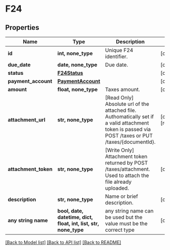 # F24


## Properties
Name | Type | Description | Notes
------------ | ------------- | ------------- | -------------
**id** | **int, none_type** | Unique F24 identifier. | [optional] 
**due_date** | **date, none_type** | Due date. | [optional] 
**status** | [**F24Status**](F24Status.md) |  | [optional] 
**payment_account** | [**PaymentAccount**](PaymentAccount.md) |  | [optional] 
**amount** | **float, none_type** | Taxes amount. | [optional] 
**attachment_url** | **str, none_type** | [Read Only] Absolute url of the attached file. Authomatically set if a valid attachment token is passed via POST /taxes or PUT /taxes/{documentId}. | [optional] [readonly] 
**attachment_token** | **str, none_type** | [Write Only] Attachment token returned by POST /taxes/attachment. Used to attach the file already uploaded. | [optional] 
**description** | **str, none_type** | Name or brief description. | [optional] 
**any string name** | **bool, date, datetime, dict, float, int, list, str, none_type** | any string name can be used but the value must be the correct type | [optional]

[[Back to Model list]](../README.md#documentation-for-models) [[Back to API list]](../README.md#documentation-for-api-endpoints) [[Back to README]](../README.md)


